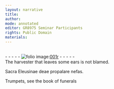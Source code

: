 ```yaml
---
layout: narrative
title: 
author:
mode: annotated
editor: GR8975 Seminar Participants
rights: Public Domain
materials: 
---
```


 <br/>- - - - - <a href="http://gallica.bnf.fr/ark:/12148/btv1b10500001g/f7.image"><img src="/assets/photo-icon.png" alt="folio image: " style="display:inline-block; margin-bottom:-3px;"/>001r</a> - - - - - <br/> 
The harvester that leaves some ears is not blamed.
 
Sacra Eleusinae deae propalare nefas.
 
Trumpets, see the book of funerals
 